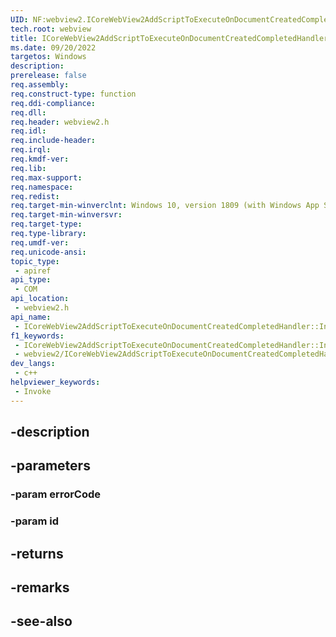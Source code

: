 ```yaml
---
UID: NF:webview2.ICoreWebView2AddScriptToExecuteOnDocumentCreatedCompletedHandler.Invoke
tech.root: webview
title: ICoreWebView2AddScriptToExecuteOnDocumentCreatedCompletedHandler::Invoke
ms.date: 09/20/2022
targetos: Windows
description: 
prerelease: false
req.assembly: 
req.construct-type: function
req.ddi-compliance: 
req.dll: 
req.header: webview2.h
req.idl: 
req.include-header: 
req.irql: 
req.kmdf-ver: 
req.lib: 
req.max-support: 
req.namespace: 
req.redist: 
req.target-min-winverclnt: Windows 10, version 1809 (with Windows App SDK 1.1 or later)
req.target-min-winversvr: 
req.target-type: 
req.type-library: 
req.umdf-ver: 
req.unicode-ansi: 
topic_type:
 - apiref
api_type:
 - COM
api_location:
 - webview2.h
api_name:
 - ICoreWebView2AddScriptToExecuteOnDocumentCreatedCompletedHandler::Invoke
f1_keywords:
 - ICoreWebView2AddScriptToExecuteOnDocumentCreatedCompletedHandler::Invoke
 - webview2/ICoreWebView2AddScriptToExecuteOnDocumentCreatedCompletedHandler::Invoke
dev_langs:
 - c++
helpviewer_keywords:
 - Invoke
---
```


## -description

## -parameters

### -param errorCode

### -param id

## -returns

## -remarks

## -see-also

